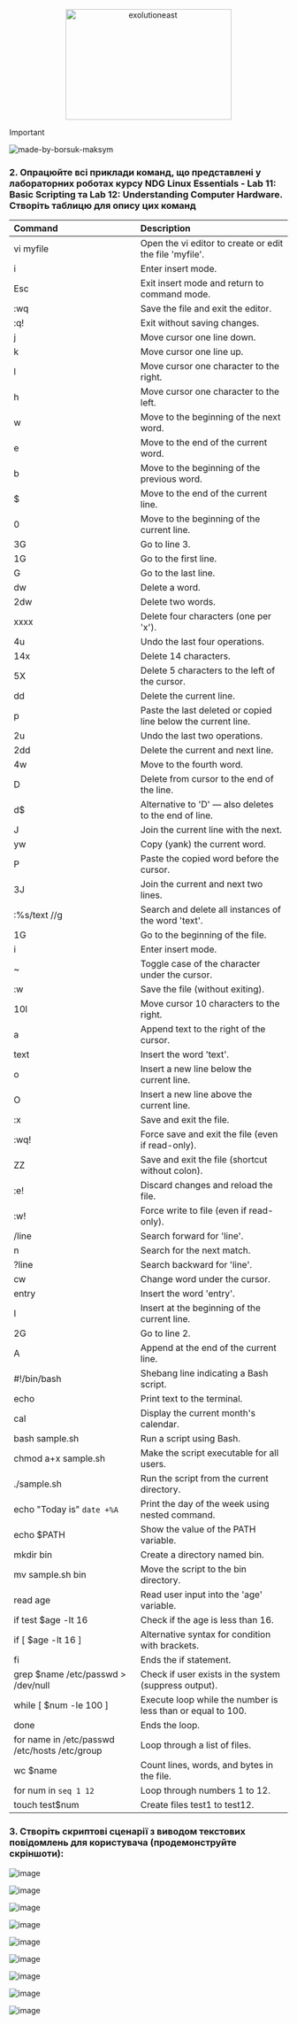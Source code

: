 <div align="center">
  <img src="https://github.com/user-attachments/assets/dcdd0d7c-164c-4a93-a6d8-84b6015c07aa" height="200" width="300" alt="exolutioneast">
</div>

>[!IMPORTANT]
> ![made-by-borsuk-maksym](https://github.com/user-attachments/assets/68d0a6b6-134b-4446-a841-61b9dc7c958b)

### 2. Опрацюйте всі приклади команд, що представлені у лабораторних роботах курсу NDG Linux Essentials - Lab 11: Basic Scripting та Lab 12: Understanding Computer Hardware. Створіть таблицю для опису цих команд

  | Command                                       | Description                                                   |
|:----------------------------------------------|:--------------------------------------------------------------|
| vi myfile                                     | Open the vi editor to create or edit the file 'myfile'.       |
| i                                             | Enter insert mode.                                            |
| Esc                                           | Exit insert mode and return to command mode.                  |
| :wq                                           | Save the file and exit the editor.                            |
| :q!                                           | Exit without saving changes.                                  |
| j                                             | Move cursor one line down.                                    |
| k                                             | Move cursor one line up.                                      |
| l                                             | Move cursor one character to the right.                       |
| h                                             | Move cursor one character to the left.                        |
| w                                             | Move to the beginning of the next word.                       |
| e                                             | Move to the end of the current word.                          |
| b                                             | Move to the beginning of the previous word.                   |
| $                                             | Move to the end of the current line.                          |
| 0                                             | Move to the beginning of the current line.                    |
| 3G                                            | Go to line 3.                                                 |
| 1G                                            | Go to the first line.                                         |
| G                                             | Go to the last line.                                          |
| dw                                            | Delete a word.                                                |
| 2dw                                           | Delete two words.                                             |
| xxxx                                          | Delete four characters (one per 'x').                         |
| 4u                                            | Undo the last four operations.                                |
| 14x                                           | Delete 14 characters.                                         |
| 5X                                            | Delete 5 characters to the left of the cursor.                |
| dd                                            | Delete the current line.                                      |
| p                                             | Paste the last deleted or copied line below the current line. |
| 2u                                            | Undo the last two operations.                                 |
| 2dd                                           | Delete the current and next line.                             |
| 4w                                            | Move to the fourth word.                                      |
| D                                             | Delete from cursor to the end of the line.                    |
| d$                                            | Alternative to 'D' — also deletes to the end of line.         |
| J                                             | Join the current line with the next.                          |
| yw                                            | Copy (yank) the current word.                                 |
| P                                             | Paste the copied word before the cursor.                      |
| 3J                                            | Join the current and next two lines.                          |
| :%s/text //g                                  | Search and delete all instances of the word 'text'.           |
| 1G                                            | Go to the beginning of the file.                              |
| i                                             | Enter insert mode.                                            |
| ~                                             | Toggle case of the character under the cursor.                |
| :w                                            | Save the file (without exiting).                              |
| 10l                                           | Move cursor 10 characters to the right.                       |
| a                                             | Append text to the right of the cursor.                       |
| text                                          | Insert the word 'text'.                                       |
| o                                             | Insert a new line below the current line.                     |
| O                                             | Insert a new line above the current line.                     |
| :x                                            | Save and exit the file.                                       |
| :wq!                                          | Force save and exit the file (even if read-only).             |
| ZZ                                            | Save and exit the file (shortcut without colon).              |
| :e!                                           | Discard changes and reload the file.                          |
| :w!                                           | Force write to file (even if read-only).                      |
| /line                                         | Search forward for 'line'.                                    |
| n                                             | Search for the next match.                                    |
| ?line                                         | Search backward for 'line'.                                   |
| cw                                            | Change word under the cursor.                                 |
| entry                                         | Insert the word 'entry'.                                      |
| I                                             | Insert at the beginning of the current line.                  |
| 2G                                            | Go to line 2.                                                 |
| A                                             | Append at the end of the current line.                        |
| #!/bin/bash                                   | Shebang line indicating a Bash script.                        |
| echo                                          | Print text to the terminal.                                   |
| cal                                           | Display the current month's calendar.                         |
| bash sample.sh                                | Run a script using Bash.                                      |
| chmod a+x sample.sh                           | Make the script executable for all users.                     |
| ./sample.sh                                   | Run the script from the current directory.                    |
| echo "Today is" `date +%A`                    | Print the day of the week using nested command.               |
| echo $PATH                                    | Show the value of the PATH variable.                          |
| mkdir bin                                     | Create a directory named bin.                                 |
| mv sample.sh bin                              | Move the script to the bin directory.                         |
| read age                                      | Read user input into the 'age' variable.                      |
| if test $age -lt 16                           | Check if the age is less than 16.                             |
| if [ $age -lt 16 ]                            | Alternative syntax for condition with brackets.               |
| fi                                            | Ends the if statement.                                        |
| grep $name /etc/passwd > /dev/null            | Check if user exists in the system (suppress output).         |
| while [ $num -le 100 ]                        | Execute loop while the number is less than or equal to 100.   |
| done                                          | Ends the loop.                                                |
| for name in /etc/passwd /etc/hosts /etc/group | Loop through a list of files.                                 |
| wc $name                                      | Count lines, words, and bytes in the file.                    |
| for num in `seq 1 12`                         | Loop through numbers 1 to 12.                                 |
| touch test$num                                | Create files test1 to test12.                                 |

### 3. Створіть скриптові сценарії з виводом текстових повідомлень для користувача (продемонструйте скріншоти):

![image](https://github.com/user-attachments/assets/b9818fe8-7363-4f94-934e-772264b114c4)

![image](https://github.com/user-attachments/assets/7b8b086b-6591-422a-aad5-05365c159086)

![image](https://github.com/user-attachments/assets/eb4cd5c5-08ae-460a-8a1d-17c4c7fc4994)

![image](https://github.com/user-attachments/assets/6714d787-4b8d-4dc5-9b9c-de4f342bce4f)

![image](https://github.com/user-attachments/assets/291206e1-fb28-49a6-bfb1-015d89e790eb)

![image](https://github.com/user-attachments/assets/4afd4741-caa6-42de-96ba-12c79aa15c54)

![image](https://github.com/user-attachments/assets/21013380-7561-4664-9639-4a20b6b19452)

![image](https://github.com/user-attachments/assets/4c11501a-3454-4a2f-b2d7-b43ba663b6e8)

![image](https://github.com/user-attachments/assets/b95ea79d-a573-4c8a-aabf-ee6b8caf8063)



